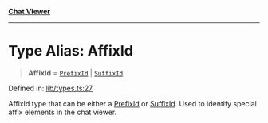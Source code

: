 [**Chat Viewer**](../README.md)

***

# Type Alias: AffixId

> **AffixId** = [`PrefixId`](PrefixId.md) \| [`SuffixId`](SuffixId.md)

Defined in: [lib/types.ts:27](https://github.com/wix-incubator/chat-viewer/blob/83481c9b59373be99cbdd28a40e5ba8a4798e38a/lib/types.ts#L27)

AffixId type that can be either a [PrefixId](PrefixId.md) or [SuffixId](SuffixId.md).
Used to identify special affix elements in the chat viewer.

